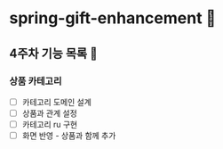 # spring-gift-enhancement 🎁
## 4주차 기능 목록 📄
### 상품 카테고리
- [ ] 카테고리 도메인 설계
- [ ] 상품과 관계 설정
- [ ] 카테고리 ru 구현
- [ ] 화면 반영 - 상품과 함께 추가